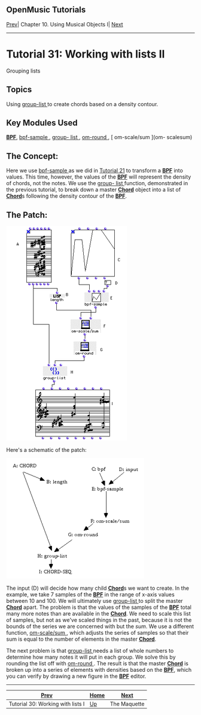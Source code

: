 OpenMusic Tutorials  
---  
[Prev](tut.gen.30)| Chapter 10. Using Musical Objects I|
[Next](tut.gen.32-33)  
  
* * *

# Tutorial 31: Working with lists II

Grouping lists

## Topics

Using [ group-list ](group-list) to create chords based on a density
contour.

## Key Modules Used

[ **BPF**](editors.bpf#BPF), [ bpf-sample ](bpf-sample), [ group-
list ](group-list), [ om-round ](om-round), [ om-scale/sum ](om-
scalesum)

## The Concept:

Here we use [ bpf-sample ](bpf-sample) as we did in [Tutorial
21](tut.gen.21) to transform a [**BPF**](editors.bpf#BPF) into
values. This time, however, the values of the [**BPF**](editors.bpf#BPF)
will represent the density of chords, not the notes. We use the [ group-
list ](group-list) function, demonstrated in the previous tutorial, to
break down a master [**Chord**](chord) object into a list of
[**Chord**](chord)s following the density contour of the
[**BPF**](editors.bpf#BPF).

## The Patch:

![](figures/tutorials/general/31a.png)

Here's a schematic of the patch:

![](figures/tutorials/general/31b.png)

The input (D) will decide how many child [**Chord**](chord)s we want to
create. In the example, we take 7 samples of the
[**BPF**](editors.bpf#BPF) in the range of x-axis values between 10 and
100. We will ultimately use [ group-list ](group-list) to split the
master [**Chord**](chord) apart. The problem is that the values of the
samples of the [**BPF**](editors.bpf#BPF) total many more notes than are
available in the [**Chord**](chord). We need to scale this list of
samples, but not as we've scaled things in the past, because it is not the
bounds of the series we are concerned with but the _sum_. We use a different
function, [ om-scale/sum ](om-scalesum), which adjusts the series of
samples so that their sum is equal to the number of elements in the master
[**Chord**](chord).

The next problem is that [ group-list ](group-list) needs a list of whole
numbers to determine how many notes it will put in each group. We solve this
by rounding the list off with [ om-round ](om-round). The result is that
the master [**Chord**](chord) is broken up into a series of elements with
densities based on the [**BPF**](editors.bpf#BPF), which you can verify
by drawing a new figure in the [**BPF**](editors.bpf#BPF) editor.

* * *

[Prev](tut.gen.30)| [Home](index)| [Next](tut.gen.32-33)  
---|---|---  
Tutorial 30: Working with lists I| [Up](tut.gen.30-31)| The Maquette

